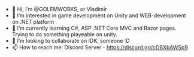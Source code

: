 - 👋 Hi, I’m @GOLEMWORKS, or Vladimir
- 👀 I’m interested in game development on Unity and WEB-development on .NET platform
- 🌱 I’m currently learning C#, ASP .NET Core MVC and Razor pages. Trying to do something playeable on unity. 
- 💞️ I’m looking to collaborate on IDK, someone :D
- 📫 How to reach me: Discord Server - https://discord.gg/cDBXbAWSp9

<!---
GOLEMWORKS/GOLEMWORKS is a ✨ special ✨ repository because its `README.md` (this file) appears on your GitHub profile.
You can click the Preview link to take a look at your changes.
--->
